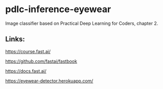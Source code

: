 # pdlc-inference-eyewear
Image classifier based on Practical Deep Learning for Coders, chapter 2.

## Links:
https://course.fast.ai/

https://github.com/fastai/fastbook

https://docs.fast.ai/

 https://eyewear-detector.herokuapp.com/ 
